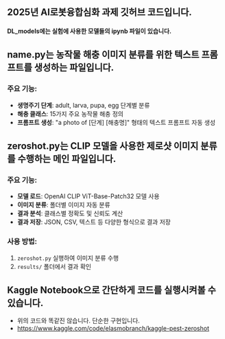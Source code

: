 ## 2025년 AI로봇융합심화 과제 깃허브 코드입니다.

#### DL_models에는 실험에 사용한 모델들의 ipynb 파일이 있습니다.


## name.py는 농작물 해충 이미지 분류를 위한 텍스트 프롬프트를 생성하는 파일입니다.

### 주요 기능:
- **생명주기 단계**: adult, larva, pupa, egg 단계별 분류
- **해충 클래스**: 15가지 주요 농작물 해충 정의
- **프롬프트 생성**: "a photo of [단계] [해충명]" 형태의 텍스트 프롬프트 자동 생성

## zeroshot.py는 CLIP 모델을 사용한 제로샷 이미지 분류를 수행하는 메인 파일입니다.

### 주요 기능:
- **모델 로드**: OpenAI CLIP ViT-Base-Patch32 모델 사용
- **이미지 분류**: 폴더별 이미지 자동 분류
- **결과 분석**: 클래스별 정확도 및 신뢰도 계산
- **결과 저장**: JSON, CSV, 텍스트 등 다양한 형식으로 결과 저장


### 사용 방법:
1. `zeroshot.py` 실행하여 이미지 분류 수행
2. `results/` 폴더에서 결과 확인

## Kaggle Notebook으로 간단하게 코드를 실행시켜볼 수 있습니다.
- 위의 코드와 똑같진 않습니다. 단순한 구현입니다.
- https://www.kaggle.com/code/elasmobranch/kaggle-pest-zeroshot 
